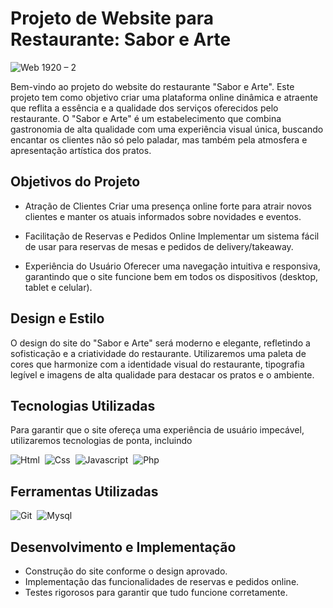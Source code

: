 # Projeto de Website para Restaurante: Sabor e Arte
![Web 1920 – 2](https://github.com/Raimundobraz2/Sabor_e_Arte/assets/139639664/8a09006e-d86a-4e3a-9d38-a3fd2fd9e348)

Bem-vindo ao projeto do website do restaurante "Sabor e Arte". Este projeto tem como objetivo criar uma plataforma online dinâmica e atraente que reflita a essência e a qualidade dos serviços oferecidos pelo restaurante. O "Sabor e Arte" é um estabelecimento que combina gastronomia de alta qualidade com uma experiência visual única, buscando encantar os clientes não só pelo paladar, mas também pela atmosfera e apresentação artística dos pratos.

## Objetivos do Projeto

* Atração de Clientes
Criar uma presença online forte para atrair novos clientes e manter os atuais informados sobre novidades e eventos.

* Facilitação de Reservas e Pedidos Online
Implementar um sistema fácil de usar para reservas de mesas e pedidos de delivery/takeaway.

* Experiência do Usuário
Oferecer uma navegação intuitiva e responsiva, garantindo que o site funcione bem em todos os dispositivos (desktop, tablet e celular).

## Design e Estilo
O design do site do "Sabor e Arte" será moderno e elegante, refletindo a sofisticação e a criatividade do restaurante. Utilizaremos uma paleta de cores que harmonize com a identidade visual do restaurante, tipografia legível e imagens de alta qualidade para destacar os pratos e o ambiente.

## Tecnologias Utilizadas

Para garantir que o site ofereça uma experiência de usuário impecável, utilizaremos tecnologias de ponta, incluindo

![Html](https://img.shields.io/badge/HTML5-E34F26?style=for-the-badge&logo=html5&logoColor=white)&nbsp; 
![Css](https://img.shields.io/badge/CSS3-1572B6?style=for-the-badge&logo=css3&logoColor=white)&nbsp; 
![Javascript](https://img.shields.io/badge/JavaScript-F7DF1E?style=for-the-badge&logo=javascript&logoColor=black)&nbsp; 
![Php](https://img.shields.io/badge/PHP-777BB4?style=for-the-badge&logo=php&logoColor=white)&nbsp; 
## Ferramentas Utilizadas
![Git](https://img.shields.io/badge/GIT-E44C30?style=for-the-badge&logo=git&logoColor=white)&nbsp; 
![Mysql](https://img.shields.io/badge/MySQL-00000F?style=for-the-badge&logo=mysql&logoColor=white)&nbsp; 
## Desenvolvimento e Implementação

* Construção do site conforme o design aprovado.
* Implementação das funcionalidades de reservas e pedidos online.
* Testes rigorosos para garantir que tudo funcione corretamente.
